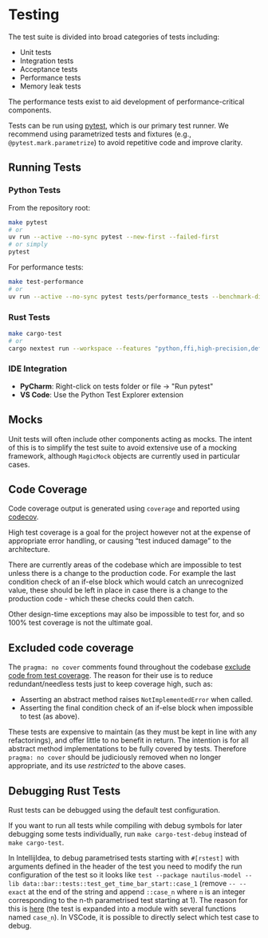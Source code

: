 # Testing

The test suite is divided into broad categories of tests including:

- Unit tests
- Integration tests
- Acceptance tests
- Performance tests
- Memory leak tests

The performance tests exist to aid development of performance-critical components.

Tests can be run using [pytest](https://docs.pytest.org), which is our primary test runner. We recommend using parametrized tests and fixtures (e.g., `@pytest.mark.parametrize`) to avoid repetitive code and improve clarity.

## Running Tests

### Python Tests

From the repository root:

```bash
make pytest
# or
uv run --active --no-sync pytest --new-first --failed-first
# or simply
pytest
```

For performance tests:

```bash
make test-performance
# or
uv run --active --no-sync pytest tests/performance_tests --benchmark-disable-gc --codspeed
```

### Rust Tests

```bash
make cargo-test
# or
cargo nextest run --workspace --features "python,ffi,high-precision,defi" --cargo-profile nextest
```

### IDE Integration

- **PyCharm**: Right-click on tests folder or file → "Run pytest"
- **VS Code**: Use the Python Test Explorer extension

## Mocks

Unit tests will often include other components acting as mocks. The intent of this is to simplify
the test suite to avoid extensive use of a mocking framework, although `MagicMock` objects are
currently used in particular cases.

## Code Coverage

Code coverage output is generated using `coverage` and reported using [codecov](https://about.codecov.io/).

High test coverage is a goal for the project however not at the expense of appropriate error
handling, or causing “test induced damage” to the architecture.

There are currently areas of the codebase which are impossible to test unless there is a change to
the production code. For example the last condition check of an if-else block which would catch an
unrecognized value, these should be left in place in case there is a change to the production code - which these checks could then catch.

Other design-time exceptions may also be impossible to test for, and so 100% test coverage is not
the ultimate goal.

## Excluded code coverage

The `pragma: no cover` comments found throughout the codebase [exclude code from test coverage](https://coverage.readthedocs.io/en/coverage-4.3.3/excluding.html).
The reason for their use is to reduce redundant/needless tests just to keep coverage high, such as:

- Asserting an abstract method raises `NotImplementedError` when called.
- Asserting the final condition check of an if-else block when impossible to test (as above).

These tests are expensive to maintain (as they must be kept in line with any refactorings), and
offer little to no benefit in return. The intention is for all abstract method
implementations to be fully covered by tests. Therefore `pragma: no cover` should be judiciously
removed when no longer appropriate, and its use *restricted* to the above cases.

## Debugging Rust Tests

Rust tests can be debugged using the default test configuration.

If you want to run all tests while compiling with debug symbols for later debugging some tests individually,
run `make cargo-test-debug` instead of `make cargo-test`.

In IntellijIdea, to debug parametrised tests starting with `#[rstest]` with arguments defined in the header of the test
you need to modify the run configuration of the test so it looks like
`test --package nautilus-model --lib data::bar::tests::test_get_time_bar_start::case_1`
(remove `-- --exact` at the end of the string and append `::case_n` where `n` is an integer corresponding to
the n-th parametrised test starting at 1).
The reason for this is [here](https://github.com/rust-lang/rust-analyzer/issues/8964#issuecomment-871592851)
(the test is expanded into a module with several functions named `case_n`).
In VSCode, it is possible to directly select which test case to debug.
